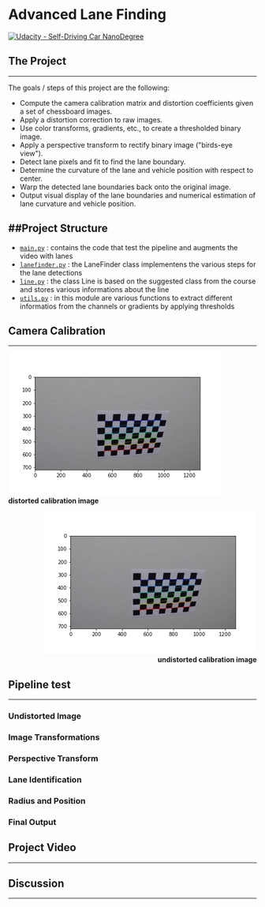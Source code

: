 # Advanced Lane Finding
[![Udacity - Self-Driving Car NanoDegree](https://s3.amazonaws.com/udacity-sdc/github/shield-carnd.svg)](http://www.udacity.com/drive)



## The Project
---

The goals / steps of this project are the following:

* Compute the camera calibration matrix and distortion coefficients given a set of chessboard images.
* Apply a distortion correction to raw images.
* Use color transforms, gradients, etc., to create a thresholded binary image.
* Apply a perspective transform to rectify binary image ("birds-eye view").
* Detect lane pixels and fit to find the lane boundary.
* Determine the curvature of the lane and vehicle position with respect to center.
* Warp the detected lane boundaries back onto the original image.
* Output visual display of the lane boundaries and numerical estimation of lane curvature and vehicle position.


##Project Structure
---

* [`main.py`](main.py) : contains the code that test the pipeline and augments the video with lanes
* [`lanefinder.py`](lanefinder.py) : the LaneFinder class implementens the various steps for the lane detections
* [`line.py`](lanefinder.py) : the class Line is based on the suggested class from the course and stores various informations about the line
* [`utils.py`](utils.py) : in this module are various functions to extract different informatios from the channels or gradients by applying thresholds 

## Camera Calibration
---
  
<p align="left">
    <img src="output_images/img1distorted.png" alt="distorted image" /><br>    
    <b>distorted calibration image</b><br>
</p>

<p align="right">
    <img src="output_images/img1distorted.png" alt="undistorted image" /><br>
    <b>undistorted calibration image</b><br>
</p>

## Pipeline test
---

### Undistorted Image

### Image Transformations

### Perspective Transform


### Lane Identification


### Radius and Position

### Final Output


## Project Video
---

## Discussion
---



